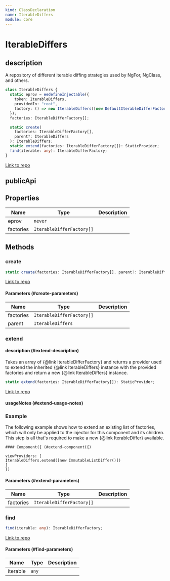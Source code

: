 ```yaml
---
kind: ClassDeclaration
name: IterableDiffers
module: core
---
```


# IterableDiffers

## description

A repository of different iterable diffing strategies used by NgFor, NgClass, and others.

```ts
class IterableDiffers {
  static ɵprov = ɵɵdefineInjectable({
    token: IterableDiffers,
    providedIn: "root",
    factory: () => new IterableDiffers([new DefaultIterableDifferFactory()]),
  });
  factories: IterableDifferFactory[];

  static create(
    factories: IterableDifferFactory[],
    parent?: IterableDiffers
  ): IterableDiffers;
  static extend(factories: IterableDifferFactory[]): StaticProvider;
  find(iterable: any): IterableDifferFactory;
}
```

[Link to repo](https://github.com/timdeschryver/angular/blob/master/packages/core/src/change_detection/differs/iterable_differs.ts#L148-L219)

## publicApi

## Properties

| Name      | Type                      | Description |
| --------- | ------------------------- | ----------- |
| ɵprov     | `never`                   |             |
| factories | `IterableDifferFactory[]` |             |

## Methods

### create

```ts
static create(factories: IterableDifferFactory[], parent?: IterableDiffers): IterableDiffers;
```

[Link to repo](https://github.com/timdeschryver/angular/blob/master/packages/core/src/change_detection/differs/iterable_differs.ts#L164-L171)

#### Parameters (#create-parameters)

| Name      | Type                      | Description |
| --------- | ------------------------- | ----------- |
| factories | `IterableDifferFactory[]` |             |
| parent    | `IterableDiffers`         |             |

### extend

#### description (#extend-description)

Takes an array of {@link IterableDifferFactory} and returns a provider used to extend the
inherited {@link IterableDiffers} instance with the provided factories and return a new
{@link IterableDiffers} instance.

```ts
static extend(factories: IterableDifferFactory[]): StaticProvider;
```

[Link to repo](https://github.com/timdeschryver/angular/blob/master/packages/core/src/change_detection/differs/iterable_differs.ts#L193-L208)

#### usageNotes (#extend-usage-notes)

### Example

The following example shows how to extend an existing list of factories,
which will only be applied to the injector for this component and its children.
This step is all that's required to make a new {@link IterableDiffer} available.

```
#### Component({ (#extend-component({)

viewProviders: [
IterableDiffers.extend([new ImmutableListDiffer()])
]
})
```

#### Parameters (#extend-parameters)

| Name      | Type                      | Description |
| --------- | ------------------------- | ----------- |
| factories | `IterableDifferFactory[]` |             |

### find

```ts
find(iterable: any): IterableDifferFactory;
```

[Link to repo](https://github.com/timdeschryver/angular/blob/master/packages/core/src/change_detection/differs/iterable_differs.ts#L210-L218)

#### Parameters (#find-parameters)

| Name     | Type  | Description |
| -------- | ----- | ----------- |
| iterable | `any` |             |

